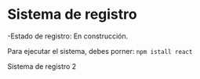 <h1>Sistema de registro</h1>

-Estado de registro: En construcción.

Para ejecutar el sistema, debes porner: 
```npm istall react```

Sistema de registro 2 
